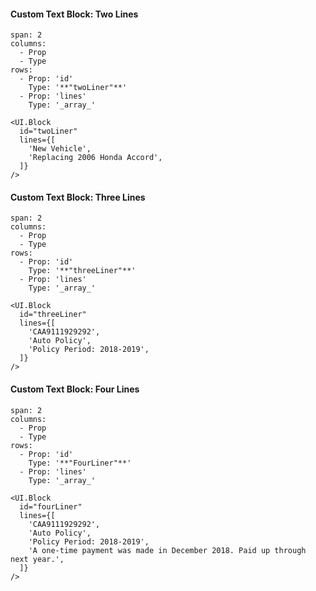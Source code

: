 #### Custom Text Block: Two Lines
```table
span: 2
columns:
  - Prop
  - Type
rows:
  - Prop: 'id'
    Type: '**"twoLiner"**'
  - Prop: 'lines'
    Type: '_array_'
```

```react|span-4
<UI.Block
  id="twoLiner"
  lines={[
    'New Vehicle',
    'Replacing 2006 Honda Accord',
  ]}
/>
```

#### Custom Text Block: Three Lines
```table
span: 2
columns:
  - Prop
  - Type
rows:
  - Prop: 'id'
    Type: '**"threeLiner"**'
  - Prop: 'lines'
    Type: '_array_'
```

```react|span-4
<UI.Block
  id="threeLiner"
  lines={[
    'CAA9111929292',
    'Auto Policy',
    'Policy Period: 2018-2019',
  ]}
/>
```

#### Custom Text Block: Four Lines
```table
span: 2
columns:
  - Prop
  - Type
rows:
  - Prop: 'id'
    Type: '**"FourLiner"**'
  - Prop: 'lines'
    Type: '_array_'
```

```react|span-4
<UI.Block
  id="fourLiner"
  lines={[
    'CAA9111929292',
    'Auto Policy',
    'Policy Period: 2018-2019',
    'A one-time payment was made in December 2018. Paid up through next year.',
  ]}
/>
```
